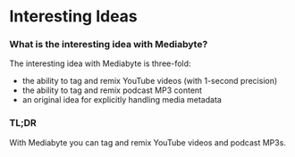 # Interesting Ideas

### What is the interesting idea with Mediabyte?

The interesting idea with Mediabyte is three-fold: 


- the ability to tag and remix YouTube videos (with 1-second precision)
- the ability to tag and remix podcast MP3 content
- an original idea for explicitly handling media metadata





### TL;DR

With Mediabyte you can tag and remix YouTube videos and podcast MP3s.
